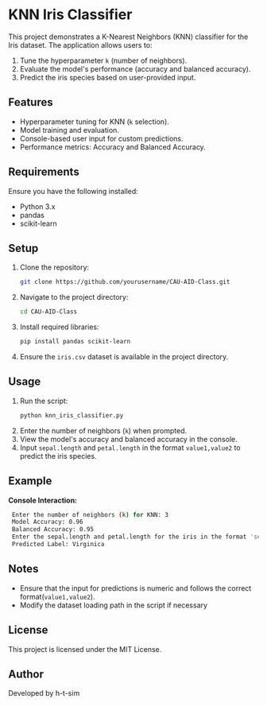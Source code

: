 
# KNN Iris Classifier

This project demonstrates a K-Nearest Neighbors (KNN) classifier for the Iris dataset. The application allows users to:
1. Tune the hyperparameter `k` (number of neighbors).
2. Evaluate the model's performance (accuracy and balanced accuracy).
3. Predict the iris species based on user-provided input.

## Features
- Hyperparameter tuning for KNN (`k` selection).
- Model training and evaluation.
- Console-based user input for custom predictions.
- Performance metrics: Accuracy and Balanced Accuracy.

## Requirements
Ensure you have the following installed:
- Python 3.x
- pandas
- scikit-learn

## Setup
1. Clone the repository:
   ```bash
   git clone https://github.com/yourusername/CAU-AID-Class.git
   ```
2. Navigate to the project directory:
   ```bash
   cd CAU-AID-Class
   ```
3. Install required libraries:
   ```bash
   pip install pandas scikit-learn
   ```
4. Ensure the `iris.csv` dataset is available in the project directory.

## Usage
1. Run the script:
   ```bash
   python knn_iris_classifier.py
   ```
2. Enter the number of neighbors (```k```) when prompted.
3. View the model's accuracy and balanced accuracy in the console.
4. Input ```sepal.length``` and ```petal.length``` in the format ```value1,value2``` to predict the iris species.

## Example
**Console Interaction:**
```bash
 Enter the number of neighbors (k) for KNN: 3
 Model Accuracy: 0.96
 Balanced Accuracy: 0.95
 Enter the sepal.length and petal.length for the iris in the format 'sepal_length,petal_length': 5.1,1.8
 Predicted Label: Virginica
```

## Notes 
 - Ensure that the input for predictions is numeric and follows the correct format(```value1,value2```).
 - Modify the dataset loading path in the script if necessary

## License
This project is licensed under the MIT License.

## Author 
Developed by h-t-sim
